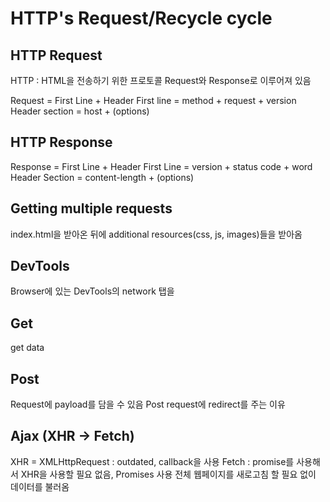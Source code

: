 # HTTP's Request/Recycle cycle

## HTTP Request
HTTP : HTML을 전송하기 위한 프로토콜
Request와 Response로 이루어져 있음

Request = First Line + Header
First line = method + request + version
Header section = host + (options)

## HTTP Response
Response = First Line + Header
First Line = version + status code + word
Header Section = content-length + (options)

## Getting multiple requests
index.html을 받아온 뒤에 additional resources(css, js, images)들을 받아옴

## DevTools
Browser에 있는 DevTools의 network 탭을

## Get
get data

## Post
Request에 payload를 담을 수 있음 
Post request에 redirect를 주는 이유

## Ajax (XHR -> Fetch)
XHR = XMLHttpRequest : outdated, callback을 사용
Fetch : promise를 사용해서 XHR을 사용할 필요 없음, Promises 사용
전체 웹페이지를 새로고침 할 필요 없이 데이터를 불러옴 